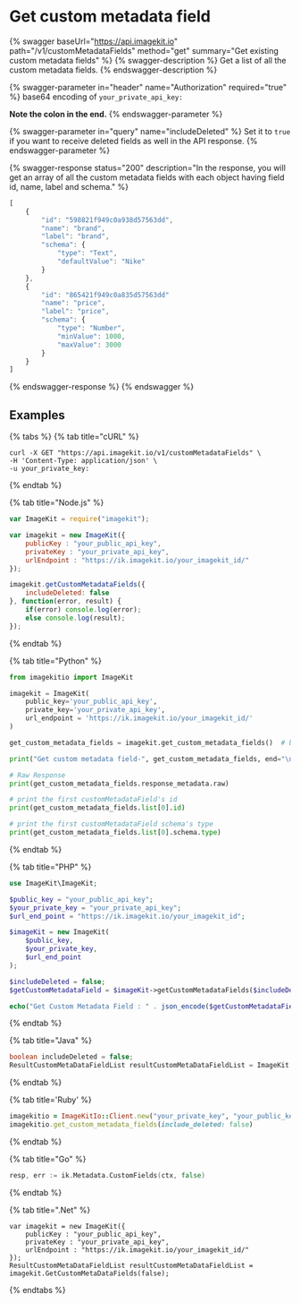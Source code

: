 # Get custom metadata field

{% swagger baseUrl="https://api.imagekit.io" path="/v1/customMetadataFields" method="get" summary="Get existing custom metadata fields" %}
{% swagger-description %}
Get a list of all the custom metadata fields.
{% endswagger-description %}

{% swagger-parameter in="header" name="Authorization" required="true" %}
base64 encoding of `your_private_api_key:`

**Note the colon in the end.**
{% endswagger-parameter %}

{% swagger-parameter in="query" name="includeDeleted" %}
Set it to `true` if you want to receive deleted fields as well in the API response.
{% endswagger-parameter %}

{% swagger-response status="200" description="In the response, you will get an array of all the custom metadata fields with each object having field id, name, label and schema." %}
```javascript
[
    {
        "id": "598821f949c0a938d57563dd",
        "name": "brand",
        "label": "brand",
        "schema": {
            "type": "Text",
            "defaultValue": "Nike"
        }
    },
    {
        "id": "865421f949c0a835d57563dd"
        "name": "price",
        "label": "price",
        "schema": {
            "type": "Number",
            "minValue": 1000,
            "maxValue": 3000
        }
    }
]
```
{% endswagger-response %}
{% endswagger %}



## Examples

{% tabs %}
{% tab title="cURL" %}
```basic
curl -X GET "https://api.imagekit.io/v1/customMetadataFields" \
-H 'Content-Type: application/json' \
-u your_private_key:
```
{% endtab %}

{% tab title="Node.js" %}
```javascript
var ImageKit = require("imagekit");

var imagekit = new ImageKit({
    publicKey : "your_public_api_key",
    privateKey : "your_private_api_key",
    urlEndpoint : "https://ik.imagekit.io/your_imagekit_id/"
});

imagekit.getCustomMetadataFields({
    includeDeleted: false
}, function(error, result) {
    if(error) console.log(error);
    else console.log(result);
});
```
{% endtab %}

{% tab title="Python" %}
```python
from imagekitio import ImageKit

imagekit = ImageKit(
    public_key='your_public_api_key',
    private_key='your_private_api_key',
    url_endpoint = 'https://ik.imagekit.io/your_imagekit_id/'
)

get_custom_metadata_fields = imagekit.get_custom_metadata_fields()  # by default include_deleted boolean will be considered as False for set it to True, can pass it with imagekit.get_custom_metadata_fields(include_deleted=True)

print("Get custom metadata field-", get_custom_metadata_fields, end="\n\n")

# Raw Response
print(get_custom_metadata_fields.response_metadata.raw)

# print the first customMetadataField's id
print(get_custom_metadata_fields.list[0].id)

# print the first customMetadataField schema's type
print(get_custom_metadata_fields.list[0].schema.type)
```
{% endtab %}

{% tab title="PHP" %}
```php
use ImageKit\ImageKit;

$public_key = "your_public_api_key";
$your_private_key = "your_private_api_key";
$url_end_point = "https://ik.imagekit.io/your_imagekit_id";

$imageKit = new ImageKit(
    $public_key,
    $your_private_key,
    $url_end_point
);

$includeDeleted = false;
$getCustomMetadataField = $imageKit->getCustomMetadataFields($includeDeleted);

echo("Get Custom Metadata Field : " . json_encode($getCustomMetadataField));
```
{% endtab %}

{% tab title="Java" %}
```java
boolean includeDeleted = false;
ResultCustomMetaDataFieldList resultCustomMetaDataFieldList = ImageKit.getInstance().getCustomMetaDataFields(includeDeleted);
```
{% endtab %}

{% tab title='Ruby' %}
```ruby
imagekitio = ImageKitIo::Client.new("your_private_key", "your_public_key", "your_url_endpoint")
imagekitio.get_custom_metadata_fields(include_deleted: false)
```
{% endtab %}

{% tab title="Go" %}
```go
resp, err := ik.Metadata.CustomFields(ctx, false)
```
{% endtab %}

{% tab title=".Net" %}
```.net
var imagekit = new ImageKit({
    publicKey : "your_public_api_key",
    privateKey : "your_private_api_key",
    urlEndpoint : "https://ik.imagekit.io/your_imagekit_id/"
});
ResultCustomMetaDataFieldList resultCustomMetaDataFieldList = imagekit.GetCustomMetaDataFields(false);
```
{% endtabs %}
